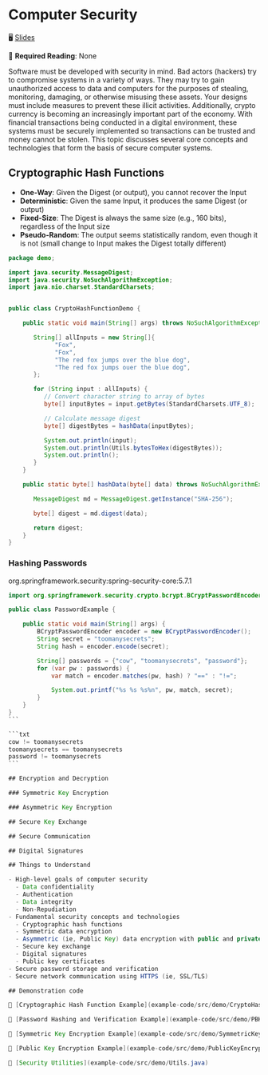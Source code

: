 # Computer Security

🖥️ [Slides](https://docs.google.com/presentation/d/1pUU4DDACUndgj_ij7bbKOUY8cxmGinZq/edit#slide=id.p1)

📖 **Required Reading**: None

Software must be developed with security in mind. Bad actors (hackers) try to compromise systems in a variety of ways. They may try to gain unauthorized access to data and computers for the purposes of stealing, monitoring, damaging, or otherwise misusing these assets. Your designs must include measures to prevent these illicit activities. Additionally, crypto currency is becoming an increasingly important part of the economy. With financial transactions being conducted in a digital environment, these systems must be securely implemented so transactions can be trusted and money cannot be stolen. This topic discusses several core concepts and technologies that form the basis of secure computer systems.

## Cryptographic Hash Functions

- **One-Way**: Given the Digest (or output), you cannot recover the Input
- **Deterministic**: Given the same Input, it produces the same Digest (or output)
- **Fixed-Size**: The Digest is always the same size (e.g., 160 bits), regardless of the Input size
- **Pseudo-Random**: The output seems statistically random, even though it is not (small change to Input makes the Digest totally different)

```java
package demo;

import java.security.MessageDigest;
import java.security.NoSuchAlgorithmException;
import java.nio.charset.StandardCharsets;


public class CryptoHashFunctionDemo {

    public static void main(String[] args) throws NoSuchAlgorithmException {

       String[] allInputs = new String[]{
             "Fox",
             "Fox",
             "The red fox jumps over the blue dog",
             "The red fox jumps ouer the blue dog",
       };

       for (String input : allInputs) {
          // Convert character string to array of bytes
          byte[] inputBytes = input.getBytes(StandardCharsets.UTF_8);

          // Calculate message digest
          byte[] digestBytes = hashData(inputBytes);

          System.out.println(input);
          System.out.println(Utils.bytesToHex(digestBytes));
          System.out.println();
       }
    }

    public static byte[] hashData(byte[] data) throws NoSuchAlgorithmException {

       MessageDigest md = MessageDigest.getInstance("SHA-256");

       byte[] digest = md.digest(data);

       return digest;
    }
}
```

### Hashing Passwords

org.springframework.security:spring-security-core:5.7.1

````java
import org.springframework.security.crypto.bcrypt.BCryptPasswordEncoder;

public class PasswordExample {

    public static void main(String[] args) {
        BCryptPasswordEncoder encoder = new BCryptPasswordEncoder();
        String secret = "toomanysecrets";
        String hash = encoder.encode(secret);

        String[] passwords = {"cow", "toomanysecrets", "password"};
        for (var pw : passwords) {
            var match = encoder.matches(pw, hash) ? "==" : "!=";

            System.out.printf("%s %s %s%n", pw, match, secret);
        }
    }
}
```

```txt
cow != toomanysecrets
toomanysecrets == toomanysecrets
password != toomanysecrets
```

## Encryption and Decryption

### Symmetric Key Encryption

### Asymmetric Key Encryption

## Secure Key Exchange

## Secure Communication

## Digital Signatures

## Things to Understand

- High-level goals of computer security
  - Data confidentiality
  - Authentication
  - Data integrity
  - Non-Repudiation
- Fundamental security concepts and technologies
  - Cryptographic hash functions
  - Symmetric data encryption
  - Asymmetric (ie, Public Key) data encryption with public and private keys
  - Secure key exchange
  - Digital signatures
  - Public key certificates
- Secure password storage and verification
- Secure network communication using HTTPS (ie, SSL/TLS)

## Demonstration code

📁 [Cryptographic Hash Function Example](example-code/src/demo/CryptoHashFunctionDemo.java)

📁 [Password Hashing and Verification Example](example-code/src/demo/PBKDF2WithHmacSHA1Hashing.java)

📁 [Symmetric Key Encryption Example](example-code/src/demo/SymmetricKeyEncryptionDemo.java)

📁 [Public Key Encryption Example](example-code/src/demo/PublicKeyEncryptionDemo.java)

📁 [Security Utilities](example-code/src/demo/Utils.java)
````
